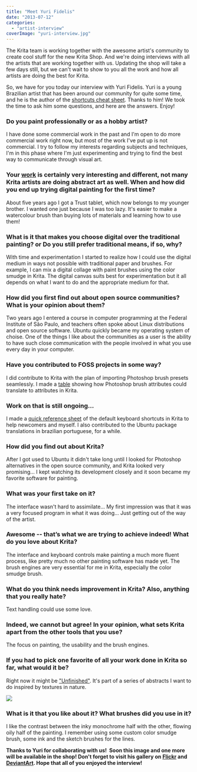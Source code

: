 ```yaml
---
title: "Meet Yuri Fidelis"
date: "2013-07-12"
categories: 
  - "artist-interview"
coverImage: "yuri-interview.jpg"
---
```


The Krita team is working together with the awesome artist's community to create cool stuff for the new Krita Shop. And we're doing interviews with all the artists that are working together with us. Updating the shop will take a few days still, but we can't wait to show to you all the work and how all artists are doing the best for Krita.

So, we have for you today our interview with Yuri Fidelis. Yuri is a young Brazilian artist that has been around our community for quite some time, and he is the author of the [shortcuts cheat sheet](https://dl.dropboxusercontent.com/u/38753783/Krita/KritaQuickReference.pdf). Thanks to him! We took the time to ask him some questions, and here are the answers. Enjoy!

### Do you paint professionally or as a hobby artist?

I have done some commercial work in the past and I'm open to do more commercial work right now, but most of the work I've put up is not commercial. I try to follow my interests regarding subjects and techniques, I'm in this phase where I'm just experimenting and trying to find the best way to communicate through visual art.

### Your [work](http://forum.kde.org/viewtopic.php?f=138&t=109975&p=258882#p258882) is certainly very interesting and different, not many Krita artists are doing abstract art as well. When and how did you end up trying digital painting for the first time?

About five years ago I got a Trust tablet, which now belongs to my younger brother. I wanted one just because I was too lazy. It's easier to make a watercolour brush than buying lots of materials and learning how to use them!

### What is it that makes you choose digital over the traditional painting? or Do you still prefer traditional means, if so, why?

With time and experimentation I started to realize how I could use the digital medium in ways not possible with traditional paper and brushes. For example, I can mix a digital collage with paint brushes using the color smudge in Krita. The digital canvas suits best for experimentation but it all depends on what I want to do and the appropriate medium for that.

### How did you first find out about open source communities? What is your opinion about them?

Two years ago I entered a course in computer programming at the Federal Institute of São Paulo, and teachers often spoke about Linux distributions and open source software. Ubuntu quickly became my operating system of choise. One of the things I like about the communities as a user is the ability to have such close communication with the people involved in what you use every day in your computer.

### Have you contributed to FOSS projects in some way?

I did contribute to Krita with the plan of importing Photoshop brush presets seamlessly. I made a [table](http://community.kde.org/Krita/Photoshop_Mapping_Table) showing how Photoshop brush attributes could translate to attributes in Krita.

### Work on that is still ongoing...

I made a [quick reference sheet](https://dl.dropboxusercontent.com/u/38753783/Krita/KritaQuickReference.pdf) of the default keyboard shortcuts in Krita to help newcomers and myself. I also contributed to the Ubuntu package translations in brazilian portuguese, for a while.

### How did you find out about Krita?

After I got used to Ubuntu it didn't take long until I looked for Photoshop alternatives in the open source community, and Krita looked very promising... I kept watching its development closely and it soon became my favorite software for painting.

### What was your first take on it?

The interface wasn't hard to assimilate... My first impression was that it was a very focused program in what it was doing... Just getting out of the way of the artist.

### Awesome -- that’s what we are trying to achieve indeed! What do you love about Krita?

The interface and keyboard controls make painting a much more fluent process, like pretty much no other painting software has made yet. The brush engines are very essential for me in Krita, especially the color smudge brush.

### What do you think needs improvement in Krita? Also, anything that you really hate?

Text handling could use some love.

### Indeed, we cannot but agree! In your opinion, what sets Krita apart from the other tools that you use?

The focus on painting, the usability and the brush engines.

### If you had to pick one favorite of all your work done in Krita so far, what would it be?

Right now it might be ["Unfinished"](http://www.flickr.com/photos/yurifidelis/8460814331/). It's part of a series of abstracts I want to do inspired by textures in nature.

![](/images/posts/2013/8460814331_0cba0466cf_z.jpg)

### What is it that you like about it? What brushes did you use in it?

I like the contrast between the inky monochrome half with the other, flowing oily half of the painting. I remember using some custom color smudge brush, some ink and the sketch brushes for the lines.

**Thanks to Yuri for collaborating with us!  Soon this image and one more will be available in the shop! Don't forget to visit his gallery on [Flickr](http://www.flickr.com/photos/yurifidelis/) and [DeviantArt](http://yurifidelis.deviantart.com/). Hope that all of you enjoyed the interview!**
